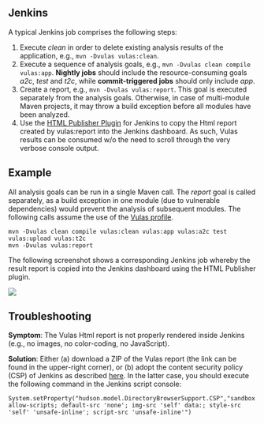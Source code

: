 ## Jenkins

A typical Jenkins job comprises the following steps:
1. Execute _clean_ in order to delete existing analysis results of the application, e.g., `mvn -Dvulas vulas:clean`.
2. Execute a sequence of analysis goals, e.g., `mvn -Dvulas clean compile vulas:app`. **Nightly jobs** should include the resource-consuming goals _a2c_, _test_ and _t2c_, while **commit-triggered jobs** should only include _app_.
3. Create a report, e.g., `mvn -Dvulas vulas:report`. This goal is executed separately from the analysis goals. Otherwise, in case of multi-module Maven projects, it may throw a build exception before all modules have been analyzed.
4. Use the [HTML Publisher Plugin](https://wiki.jenkins-ci.org/display/JENKINS/HTML+Publisher+Plugin) for Jenkins to copy the Html report created by vulas:report into the Jenkins dashboard. As such, Vulas results can be consumed w/o the need to scroll through the very verbose console output.


## Example

All analysis goals can be run in a single Maven call. The _report_ goal is called separately, as a build exception in one module (due to vulnerable dependencies) would prevent the analysis of subsequent modules. The following calls assume the use of the [Vulas profile](Sample-Maven-profile.md).

```
mvn -Dvulas clean compile vulas:clean vulas:app vulas:a2c test vulas:upload vulas:t2c
mvn -Dvulas vulas:report
```

The following screenshot shows a corresponding Jenkins job whereby the result report is copied into the Jenkins dashboard using the HTML Publisher plugin.

![](jenkins.png)

## Troubleshooting

**Symptom**: The Vulas Html report is not properly rendered inside Jenkins (e.g., no images, no color-coding, no JavaScript).

**Solution**: Either (a) download a ZIP of the Vulas report (the link can be found in the upper-right corner), or (b) adopt the content security policy (CSP) of Jenkins as described [here](https://wiki.jenkins.io/display/JENKINS/Configuring+Content+Security+Policy). In the latter case, you should execute the following command in the Jenkins script console:

`System.setProperty("hudson.model.DirectoryBrowserSupport.CSP","sandbox allow-scripts; default-src 'none'; img-src 'self' data:; style-src 'self' 'unsafe-inline'; script-src 'unsafe-inline'")`
